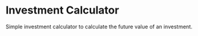 # Investment Calculator

Simple investment calculator to calculate the future value of an investment.
